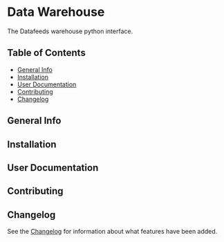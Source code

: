 # Data Warehouse

The Datafeeds warehouse python interface.

## Table of Contents

* [General Info](#general-info)
* [Installation](#installation)
* [User Documentation](#user-documentation)
* [Contributing](#contributing)
* [Changelog](#changelog)

## General Info


## Installation


## User Documentation


## Contributing


## Changelog

See the [Changelog](changelog.md) for information about what features have been added.
